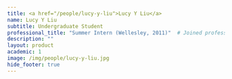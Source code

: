 ```yaml
---
title: <a href="/people/lucy-y-liu">Lucy Y Liu</a>
name: Lucy Y Liu
subtitle: Undergraduate Student
professional_title: "Summer Intern (Wellesley, 2011)"  # Joined professional titles
description: ""
layout: product
academic: 1
image: /img/people/lucy-y-liu.jpg
hide_footer: true
---
```

